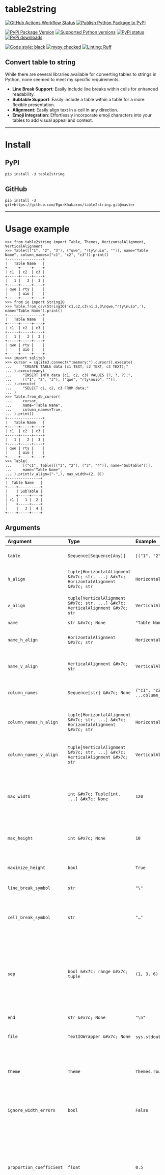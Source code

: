 # table2string

[![GitHub Actions Workflow Status](https://img.shields.io/github/actions/workflow/status/EgorKhabarov/table2string/tests.yml?style=flat&logo=GitHub&label=Tests)](https://github.com/EgorKhabarov/table2string/actions/workflows/tests.yml)
[![Publish Python Package to PyPI](https://img.shields.io/github/actions/workflow/status/EgorKhabarov/table2string/publish.yml?style=flat&logo=GitHub&label=Publish%20to%20PyPI)](https://github.com/EgorKhabarov/table2string/actions/workflows/publish.yml)

[![PyPi Package Version](https://img.shields.io/pypi/v/table2string.svg?style=flat&logo=pypi)](https://pypi.python.org/pypi/table2string)
[![Supported Python versions](https://img.shields.io/pypi/pyversions/table2string.svg?style=flat&logo=pypi)](https://pypi.python.org/pypi/table2string)
[![PyPi status](https://img.shields.io/pypi/status/table2string.svg?style=flat&logo=pypi)](https://pypi.python.org/pypi/table2string)
[![PyPi downloads](https://img.shields.io/pypi/dm/table2string.svg?style=flat&logo=pypi)](https://pypi.org/project/table2string/)

[![Code style: black](https://img.shields.io/badge/code%20style-black-000000.svg)](https://github.com/psf/black)
[![mypy checked](https://img.shields.io/badge/mypy-checked-blue)](https://github.com/python/mypy)
[![Linting: Ruff](https://img.shields.io/endpoint?url=https://raw.githubusercontent.com/charliermarsh/ruff/main/assets/badge/v2.json)](https://github.com/astral-sh/ruff)


## Convert table to string

While there are several libraries available for converting tables to strings in Python, none seemed to meet my specific requirements. 

- **Line Break Support**: Easily include line breaks within cells for enhanced readability.
- **Subtable Support**: Easily include a table within a table for a more flexible presentation.
- **Alignment**: Easily align text in a cell in any direction.
- **Emoji Integration**: Effortlessly incorporate emoji characters into your tables to add visual appeal and context.

---

# Install

## PyPI

```shell
pip install -U table2string
```

## GitHub

```shell
pip install -U git+https://github.com/EgorKhabarov/table2string.git@master
```

---

# Usage example

```pycon
>>> from table2string import Table, Themes, HorizontalAlignment, VerticalAlignment
>>> Table([("1", "2", "3"), ("qwe", "rty\nuio", "")], name="Table Name", column_names=("c1", "c2", "c3")).print()
+----------------+
|   Table Name   |
+-----+-----+----+
| c1  | c2  | c3 |
+-----+-----+----+
|   1 |   2 |  3 |
+-----+-----+----+
| qwe | rty |    |
|     | uio |    |
+-----+-----+----+
>>> from io import StringIO
>>> Table.from_csv(StringIO('c1,c2,c3\n1,2,3\nqwe,"rty\nuio",'), name="Table Name").print()
+----------------+
|   Table Name   |
+-----+-----+----+
| c1  | c2  | c3 |
+-----+-----+----+
|   1 |   2 |  3 |
+-----+-----+----+
| qwe | rty |    |
|     | uio |    |
+-----+-----+----+
>>> import sqlite3
>>> cursor = sqlite3.connect(":memory:").cursor().execute(
...     "CREATE TABLE data (c1 TEXT, c2 TEXT, c3 TEXT);"
... ).executemany(
...     "INSERT INTO data (c1, c2, c3) VALUES (?, ?, ?);",
...     [("1", "2", "3"), ("qwe", "rty\nuio", "")],
... ).execute(
...     "SELECT c1, c2, c3 FROM data;"
... )
>>> Table.from_db_cursor(
...     cursor,
...     name="Table Name",
...     column_names=True,
... ).print()
+----------------+
|   Table Name   |
+-----+-----+----+
| c1  | c2  | c3 |
+-----+-----+----+
|   1 |   2 |  3 |
+-----+-----+----+
| qwe | rty |    |
|     | uio |    |
+-----+-----+----+
>>> Table(
...     [("c1", Table([("1", "2"), ("3", "4")], name="SubTable"))],
...     name="Table Name",
... ).print(v_align=("-",), max_width=(2, 8))
+---------------+
|  Table Name   |
+----+----------+
|    | SubTable |
|    +-----+----+
| c1 |   1 |  2 |
|    +-----+----+
|    |   3 |  4 |
+----+-----+----+

```

## Arguments

| Argument                 | Type                                                                               | Example                         | Description                                                                                                                                                 |
|:-------------------------|:-----------------------------------------------------------------------------------|:--------------------------------|:------------------------------------------------------------------------------------------------------------------------------------------------------------|
| `table`                  | `Sequence[Sequence[Any]]`                                                          | `[("1", "2"), ("3", "4")]`      | A two-dimensional matrix                                                                                                                                    |
| `h_align`                | `tuple[HorizontalAlignment &#x7c; str, ...] &#x7c; HorizontalAlignment &#x7c; str` | `HorizontalAlignment.CENTER`    | Allows you to align text in a cell horizontally                                                                                                             |
| `v_align`                | `tuple[VerticalAlignment &#x7c; str, ...] &#x7c; VerticalAlignment &#x7c; str`     | `VerticalAlignment.MIDDLE`      | Allows you to align text in a cell vertically                                                                                                               |
| `name`                   | `str &#x7c; None`                                                                  | `"Table Name"`                  | Table name                                                                                                                                                  |
| `name_h_align`           | `HorizontalAlignment &#x7c; str`                                                   | `HorizontalAlignment.CENTER`    | Allows you to align table name horizontally                                                                                                                 |
| `name_v_align`           | `VerticalAlignment &#x7c; str`                                                     | `VerticalAlignment.MIDDLE`      | Allows you to align table name vertically                                                                                                                   |
| `column_names`           | `Sequence[str] &#x7c; None`                                                        | `("c1", "c2", ...column_count)` | Sets the names for the table columns                                                                                                                        |
| `column_names_h_align`   | `tuple[HorizontalAlignment &#x7c; str, ...] &#x7c; HorizontalAlignment &#x7c; str` | `HorizontalAlignment.CENTER`    | Allows you to align column names horizontally                                                                                                               |
| `column_names_v_align`   | `tuple[VerticalAlignment &#x7c; str, ...] &#x7c; VerticalAlignment &#x7c; str`     | `VerticalAlignment.MIDDLE`      | Allows you to align column names vertically                                                                                                                 |
| `max_width`              | `int &#x7c; Tuple[int, ...] &#x7c; None`                                           | `120`                           | Allows you to set the width of the entire table or individually for each column                                                                             |
| `max_height`             | `int &#x7c; None`                                                                  | `10`                            | Specifies the maximum height for rows                                                                                                                       |
| `maximize_height`        | `bool`                                                                             | `True`                          | Force height to be taken from max_height                                                                                                                    |
| `line_break_symbol`      | `str`                                                                              | `"\"`                           | Line break symbol                                                                                                                                           |
| `cell_break_symbol`      | `str`                                                                              | `"…"`                           | Symbol indicating the end of text when there is not enough height                                                                                           |
| `sep`                    | `bool &#x7c; range &#x7c; tuple`                                                   | `(1, 3, 6)`                     | Handles the separators between table rows and can be either a boolean type or possess a `__contains__` method                                               |
| `end`                    | `str &#x7c; None`                                                                  | `"\n"`                          | Behaves the same as `print(end=)`                                                                                                                           |
| `file`                   | `TextIOWrapper &#x7c; None`                                                        | `sys.stdout` or `io.StringIO()` | Behaves the same as `print(file=)`                                                                                                                          |
| `theme`                  | `Theme`                                                                            | `Themes.rounded_thick`          | Allows you to set a specific theme for the table. For example, the border style                                                                             |
| `ignore_width_errors`    | `bool`                                                                             | `False`                         | Fixes errors in max_width if they exist                                                                                                                     |
| `proportion_coefficient` | `float`                                                                            | `0.5`                           | Affects the width distribution of the columns. A value of `0.0` corresponds to proportional distribution, `1.0` averages the values, and `2.0` inverts them |


## Text alignment

| Align                                     | Example           | Description                                                                                                                    |
|:------------------------------------------|:------------------|:-------------------------------------------------------------------------------------------------------------------------------|
| `"<align>"` or `("<align>",)`             | `"^"` or `("^",)` | Setting `align` (`"^"`) for all columns                                                                                        |
| `("<align_1>", "<align_2>")`              | `("^", "<")`      | Setting `align_1` (`"^"`) for the first column and `align_2` (`"<"`) for all other columns                                     |
| `("<align_1>", "<align_2>", "<align_3>")` | `("^", "<", ">")` | Setting `align_1` (`"^"`) for the first column and `align_2` (`"<"`) for the second and `align_3` (`">"`) for the third column |

You can also use the corresponding `HorizontalAlignment` or `VerticalAlignment` type

For `name_h_align` and `name_v_align` only the `str` type or the corresponding `HorizontalAlignment` or `VerticalAlignment` type is valid

### HorizontalAlignment

| Align                                      | Description                                                                                                                                          |
|:-------------------------------------------|:-----------------------------------------------------------------------------------------------------------------------------------------------------|
| `AUTO` or `AUTO_AUTO` or `*` or `**`       | Alignment depends on the type. If this is a number and there are no line breaks in this cell, then align to the right; otherwise, align to the left. |
| `LEFT` or `LEFT_LEFT` or `<` or `<<`       | All lines are left aligned                                                                                                                           |
| `CENTER` or `CENTER_CENTER` or `^` or `^^` | All lines are center aligned                                                                                                                         |
| `RIGHT` or `RIGHT_RIGHT` or `>` or `>>`    | All lines are right aligned                                                                                                                          |
| `LEFT_CENTER` or `<^`                      | The first line is left aligned and the remaining lines are centered                                                                                  |
| `LEFT_RIGHT` or `<>`                       | The first line is left aligned and the remaining lines are right aligned                                                                             |
| `CENTER_LEFT` or `^<`                      | The first line is aligned to the center, and the remaining lines are aligned to the left of the first line.                                          |
| `CENTER_RIGHT` or `^>`                     | The first line is aligned to the center, and the remaining lines are aligned to the right of the first line.                                         |
| `RIGHT_LEFT` or `><`                       | The first line is right aligned and the remaining lines are left aligned                                                                             |
| `RIGHT_CENTER` or `>^`                     | The first line is right aligned and the remaining lines are centered                                                                                 |

### VerticalAlignment

| Align           | Description             |
|:----------------|:------------------------|
| `TOP` or `^`    | Text are top aligned    |
| `MIDDLE` or `-` | Text are centered       |
| `BOTTOM` or `_` | Text are bottom aligned |


<details>
<summary>Example</summary>

```pycon
>>> from functools import partial
>>> sub_table_auto_func = partial(Table, [("123", "text",)], max_height=4, maximize_height=True)
>>> sub_table_func = partial(Table, [("first line\ntext",)], max_height=4, maximize_height=True)
>>> Table(
...     [
...         *(
...             [v_align, sub_table_auto_func(h_align="*", v_align=v_align)] + [
...                 sub_table_func(h_align=h_align, v_align=v_align)
...                 for h_align in ("<", ">", "^", "^<", "^>")
...             ]
...             for v_align in ("^", "-", "_")
...         )
...     ],
...     column_names=(" ", "*", "<", ">", "^", "^<", "^>"),
... ).print(max_width=(1, len("first line")+4), v_align=("-",))
+---+----------------+----------------+----------------+----------------+----------------+----------------+
|   |       *        |       <        |       >        |       ^        |       ^<       |       ^>       |
+---+-------+--------+----------------+----------------+----------------+----------------+----------------+
|   |   123 | text   | first line     |     first line |   first line   |   first line   |   first line   |
| ^ |       |        | text           |           text |      text      |   text         |         text   |
|   |       |        |                |                |                |                |                |
|   |       |        |                |                |                |                |                |
+---+-------+--------+----------------+----------------+----------------+----------------+----------------+
|   |       |        |                |                |                |                |                |
| - |   123 | text   | first line     |     first line |   first line   |   first line   |   first line   |
|   |       |        | text           |           text |      text      |   text         |         text   |
|   |       |        |                |                |                |                |                |
+---+-------+--------+----------------+----------------+----------------+----------------+----------------+
|   |       |        |                |                |                |                |                |
| _ |       |        |                |                |                |                |                |
|   |       |        | first line     |     first line |   first line   |   first line   |   first line   |
|   |   123 | text   | text           |           text |      text      |   text         |         text   |
+---+-------+--------+----------------+----------------+----------------+----------------+----------------+

```
</details>

## Custom width and height settings

| Width                               | Example        | Description                                                                                                                 |
|-------------------------------------|----------------|-----------------------------------------------------------------------------------------------------------------------------|
| `<width>`                           | `10`           | Setting `width` (`10`) for the whole table                                                                                  |
| `(<width>,)`                        | `(10,)`        | Setting `width_1` (`10`) for all column                                                                                     |
| `(<width_1>, <width_2>)`            | `(10, 20)`     | Setting `width_1` (`10`) for the first column and `width_2` (`20`) for all other columns                                    |
| `(<width_1>, <width_2>, <width_3>)` | `(10, 20, 30)` | Setting `width_1` (`10`) for the first column and `width_2` (`20`) for the second and `width_3` (`30`) for the third column |

<details>
<summary>Example</summary>

```pycon
>>> # Width of the entire table with borders
>>> Table([(1, 12345, "example")]).print(max_width=30)
+-----+----------+-----------+
|   1 |    12345 | example   |
+-----+----------+-----------+
>>> # Width of each column individually
>>> Table([(1, 12345, "example")]).print(max_width=(10,))
+------------+------------+------------+
|          1 |      12345 | example    |
+------------+------------+------------+
>>> Table([(1, 12345, "example")]).print(max_width=(1, 8, 6))
+---+----------+--------+
| 1 |    12345 | exampl\|
|   |          | e      |
+---+----------+--------+
>>> Table([(1, 12345, "example")]).print(max_width=(1, 5, 7))
+---+-------+---------+
| 1 | 12345 | example |
+---+-------+---------+
>>> Table([("123456\n\n789000", "example")]).print(max_width=(3, 4), max_height=4)
+-----+------+
| 123\| exam\|
| 456 | ple  |
|     |      |
| 789…|      |
+-----+------+
>>> Table([("123456789",)]).print(max_width=(1,), max_height=1)
+---+
| 1…|
+---+
>>> Table([("123\n456\n789",)]).print(
...     max_width=(3,),
...     max_height=4,
...     maximize_height=True,
... )
+-----+
| 123 |
| 456 |
| 789 |
|     |
+-----+
>>> Table([("123456789",)]).print(
...     max_width=(3,),
...     max_height=4,
...     maximize_height=True,
... )
+-----+
| 123\|
| 456\|
| 789 |
|     |
+-----+

```
</details>

## Separator settings

| Separator              | Description                                |
|------------------------|--------------------------------------------|
| `sep=True`             | All horizontal dividers included           |
| `sep=False`            | All horizontal dividers are disabled       |
| `sep=(1,)`             | Only first delimiter                       |
| `sep=(1, 3, 5)`        | Only first third and fifth separator       |
| `sep=range(1, 100, 5)` | Delimiter every five lines first 100 lines |

<details>
<summary>Example</summary>

```pycon
>>> table_1 = Table([("qwe", "rty\nuio"), ("123456\n\n789000", "example")])
>>> kwargs = {
...     "max_width": (3, 4),
...     "max_height": 4,
... }
>>> table_1.print(**kwargs, sep=True)
+-----+------+
| qwe | rty  |
|     | uio  |
+-----+------+
| 123\| exam\|
| 456 | ple  |
|     |      |
| 789…|      |
+-----+------+
>>> table_1.print(**kwargs, sep=False)
+-----+------+
| qwe | rty  |
|     | uio  |
| 123\| exam\|
| 456 | ple  |
|     |      |
| 789…|      |
+-----+------+
>>> table_2 = Table([("1", "2"), ("3", "4")], name="Name")
>>> table_2.print(sep=True)
+-------+
| Name  |
+---+---+
| 1 | 2 |
+---+---+
| 3 | 4 |
+---+---+
>>> table_2.print(sep=False)
+-------+
| Name  |
+---+---+
| 1 | 2 |
| 3 | 4 |
+---+---+
>>> table_3 = Table([("1", "2"), ("3", "4"), ("5", "6"), ("7", "8")])
>>> table_3.print(sep=(1,))
+---+---+
| 1 | 2 |
+---+---+
| 3 | 4 |
| 5 | 6 |
| 7 | 8 |
+---+---+
>>> table_3.print(sep=(2,))
+---+---+
| 1 | 2 |
| 3 | 4 |
+---+---+
| 5 | 6 |
| 7 | 8 |
+---+---+
>>> table_3.print(sep=(1, 3))
+---+---+
| 1 | 2 |
+---+---+
| 3 | 4 |
| 5 | 6 |
+---+---+
| 7 | 8 |
+---+---+
>>> table_4 = Table([("1", "2"), ("3", "4"), ("5", "6"), ("7", "8")], name="Name")
>>> table_4.print(sep=(1,))
+-------+
| Name  |
+---+---+
| 1 | 2 |
+---+---+
| 3 | 4 |
| 5 | 6 |
| 7 | 8 |
+---+---+
>>> table_4.print(sep=(2,))
+-------+
| Name  |
+---+---+
| 1 | 2 |
| 3 | 4 |
+---+---+
| 5 | 6 |
| 7 | 8 |
+---+---+
>>> table_4.print(sep=(1, 3))
+-------+
| Name  |
+---+---+
| 1 | 2 |
+---+---+
| 3 | 4 |
| 5 | 6 |
+---+---+
| 7 | 8 |
+---+---+

```
</details>

## Themes

### Borders

<details>
<summary>Border types</summary>

```pycon
>>> from table2string import Themes, HorizontalAlignment
>>> table = []
>>> example_table = Table([(" ", " "), (" ", " "), (" ", " ")])
>>> theme_names = (
...     ("ascii_thin", "ascii_thin_double"),
...     ("ascii_double", "ascii_double_thin"),
...     ("thin", "thin_thick"),
...     ("thin_double", "rounded_double"),
...     ("rounded", "rounded_thick"),
...     ("thick", "thick_thin"),
...     ("double", "double_thin"),
...     ("booktabs", "ascii_booktabs"),
...     ("markdown", "None"),
... )
>>> for names in theme_names:
...     table.append([])
...     for name in names:
...         string_table = example_table.stringify(
...             theme=getattr(Themes, name, Themes.ascii_thin)
...         )
...         table[-1].append(f"{name}\n{string_table}")
>>> Table(table).print(theme=Themes.thin, h_align=HorizontalAlignment.CENTER)
┌──────────────┬───────────────────┐
│  ascii_thin  │ ascii_thin_double │
│  +---+---+   │     +---+---+     │
│  |   |   |   │     |   |   |     │
│  +---+---+   │     +===+===+     │
│  |   |   |   │     |   |   |     │
│  +---+---+   │     +---+---+     │
│  |   |   |   │     |   |   |     │
│  +---+---+   │     +---+---+     │
├──────────────┼───────────────────┤
│ ascii_double │ ascii_double_thin │
│  +===+===+   │     +===+===+     │
│  ‖   ‖   ‖   │     ‖   ‖   ‖     │
│  +===+===+   │     +---+---+     │
│  ‖   ‖   ‖   │     ‖   ‖   ‖     │
│  +===+===+   │     +===+===+     │
│  ‖   ‖   ‖   │     ‖   ‖   ‖     │
│  +===+===+   │     +===+===+     │
├──────────────┼───────────────────┤
│     thin     │    thin_thick     │
│  ┌───┬───┐   │     ┌───┬───┐     │
│  │   │   │   │     │   │   │     │
│  ├───┼───┤   │     ┝━━━┿━━━┥     │
│  │   │   │   │     │   │   │     │
│  ├───┼───┤   │     ├───┼───┤     │
│  │   │   │   │     │   │   │     │
│  └───┴───┘   │     └───┴───┘     │
├──────────────┼───────────────────┤
│ thin_double  │  rounded_double   │
│  ┌───┬───┐   │     ╭───┬───╮     │
│  │   │   │   │     │   │   │     │
│  ╞═══╪═══╡   │     ╞═══╪═══╡     │
│  │   │   │   │     │   │   │     │
│  ├───┼───┤   │     ├───┼───┤     │
│  │   │   │   │     │   │   │     │
│  └───┴───┘   │     ╰───┴───╯     │
├──────────────┼───────────────────┤
│   rounded    │   rounded_thick   │
│  ╭───┬───╮   │     ╭───┬───╮     │
│  │   │   │   │     │   │   │     │
│  ├───┼───┤   │     ┝━━━┿━━━┥     │
│  │   │   │   │     │   │   │     │
│  ├───┼───┤   │     ├───┼───┤     │
│  │   │   │   │     │   │   │     │
│  ╰───┴───╯   │     ╰───┴───╯     │
├──────────────┼───────────────────┤
│    thick     │    thick_thin     │
│  ┏━━━┳━━━┓   │     ┏━━━┳━━━┓     │
│  ┃   ┃   ┃   │     ┃   ┃   ┃     │
│  ┣━━━╋━━━┫   │     ┠───╂───┨     │
│  ┃   ┃   ┃   │     ┃   ┃   ┃     │
│  ┣━━━╋━━━┫   │     ┣━━━╋━━━┫     │
│  ┃   ┃   ┃   │     ┃   ┃   ┃     │
│  ┗━━━┻━━━┛   │     ┗━━━┻━━━┛     │
├──────────────┼───────────────────┤
│    double    │    double_thin    │
│  ╔═══╦═══╗   │     ╔═══╦═══╗     │
│  ║   ║   ║   │     ║   ║   ║     │
│  ╠═══╬═══╣   │     ╟───╫───╢     │
│  ║   ║   ║   │     ║   ║   ║     │
│  ╠═══╬═══╣   │     ╠═══╬═══╣     │
│  ║   ║   ║   │     ║   ║   ║     │
│  ╚═══╩═══╝   │     ╚═══╩═══╝     │
├──────────────┼───────────────────┤
│   booktabs   │  ascii_booktabs   │
│   ───────    │      -------      │
│              │                   │
│   ━━━━━━━    │      =======      │
│              │                   │
│   ───────    │      -------      │
│              │                   │
│   ───────    │      -------      │
├──────────────┼───────────────────┤
│   markdown   │       None        │
│  |   |   |   │     +---+---+     │
│  |---|---|   │     |   |   |     │
│  |   |   |   │     +---+---+     │
│  |   |   |   │     |   |   |     │
│              │     +---+---+     │
│              │     |   |   |     │
│              │     +---+---+     │
└──────────────┴───────────────────┘

```
</details>

<details>
<summary>Example</summary>

```pycon
>>> from table2string import Table, Themes
>>> name = "Table Name"
>>> column_names = ("c1", "c2", "3")
>>> table = [("1", "2", "3"), ("qwe", "rty\nuio", "")]
>>> t = Table(table)
>>> t_name = Table(table, name=name)
>>> t_column_names = Table(table, column_names=column_names)
>>> t_name_column_names = Table(table, name=name, column_names=column_names)

```

<details>
<summary>Themes.ascii_thin</summary>

```pycon

>>> t.print(theme=Themes.ascii_thin)
+-----+-----+---+
|   1 |   2 | 3 |
+-----+-----+---+
| qwe | rty |   |
|     | uio |   |
+-----+-----+---+
>>> t_column_names.print(theme=Themes.ascii_thin)
+-----+-----+---+
| c1  | c2  | 3 |
+-----+-----+---+
|   1 |   2 | 3 |
+-----+-----+---+
| qwe | rty |   |
|     | uio |   |
+-----+-----+---+
>>> t_name.print(theme=Themes.ascii_thin)
+---------------+
|  Table Name   |
+-----+-----+---+
|   1 |   2 | 3 |
+-----+-----+---+
| qwe | rty |   |
|     | uio |   |
+-----+-----+---+
>>> t_name_column_names.print(theme=Themes.ascii_thin)
+---------------+
|  Table Name   |
+-----+-----+---+
| c1  | c2  | 3 |
+-----+-----+---+
|   1 |   2 | 3 |
+-----+-----+---+
| qwe | rty |   |
|     | uio |   |
+-----+-----+---+

```
</details>


<details>
<summary>Themes.ascii_thin_double</summary>

```pycon
>>> t.print(theme=Themes.ascii_thin_double)
+-----+-----+---+
|   1 |   2 | 3 |
+=====+=====+===+
| qwe | rty |   |
|     | uio |   |
+-----+-----+---+
>>> t_column_names.print(theme=Themes.ascii_thin_double)
+-----+-----+---+
| c1  | c2  | 3 |
+=====+=====+===+
|   1 |   2 | 3 |
+-----+-----+---+
| qwe | rty |   |
|     | uio |   |
+-----+-----+---+
>>> t_name.print(theme=Themes.ascii_thin_double)
+---------------+
|  Table Name   |
+-----+-----+---+
|   1 |   2 | 3 |
+=====+=====+===+
| qwe | rty |   |
|     | uio |   |
+-----+-----+---+
>>> t_name_column_names.print(theme=Themes.ascii_thin_double)
+---------------+
|  Table Name   |
+-----+-----+---+
| c1  | c2  | 3 |
+=====+=====+===+
|   1 |   2 | 3 |
+-----+-----+---+
| qwe | rty |   |
|     | uio |   |
+-----+-----+---+

```
</details>


<details>
<summary>Themes.ascii_double</summary>

```pycon
>>> t.print(theme=Themes.ascii_double)
+=====+=====+===+
‖   1 ‖   2 ‖ 3 ‖
+=====+=====+===+
‖ qwe ‖ rty ‖   ‖
‖     ‖ uio ‖   ‖
+=====+=====+===+
>>> t_column_names.print(theme=Themes.ascii_double)
+=====+=====+===+
‖ c1  ‖ c2  ‖ 3 ‖
+=====+=====+===+
‖   1 ‖   2 ‖ 3 ‖
+=====+=====+===+
‖ qwe ‖ rty ‖   ‖
‖     ‖ uio ‖   ‖
+=====+=====+===+
>>> t_name.print(theme=Themes.ascii_double)
+===============+
‖  Table Name   ‖
+=====+=====+===+
‖   1 ‖   2 ‖ 3 ‖
+=====+=====+===+
‖ qwe ‖ rty ‖   ‖
‖     ‖ uio ‖   ‖
+=====+=====+===+
>>> t_name_column_names.print(theme=Themes.ascii_double)
+===============+
‖  Table Name   ‖
+=====+=====+===+
‖ c1  ‖ c2  ‖ 3 ‖
+=====+=====+===+
‖   1 ‖   2 ‖ 3 ‖
+=====+=====+===+
‖ qwe ‖ rty ‖   ‖
‖     ‖ uio ‖   ‖
+=====+=====+===+

```
</details>


<details>
<summary>Themes.ascii_double_thin</summary>

```pycon
>>> t.print(theme=Themes.ascii_double_thin)
+=====+=====+===+
‖   1 ‖   2 ‖ 3 ‖
+-----+-----+---+
‖ qwe ‖ rty ‖   ‖
‖     ‖ uio ‖   ‖
+=====+=====+===+
>>> t_column_names.print(theme=Themes.ascii_double_thin)
+=====+=====+===+
‖ c1  ‖ c2  ‖ 3 ‖
+-----+-----+---+
‖   1 ‖   2 ‖ 3 ‖
+=====+=====+===+
‖ qwe ‖ rty ‖   ‖
‖     ‖ uio ‖   ‖
+=====+=====+===+
>>> t_name.print(theme=Themes.ascii_double_thin)
+===============+
‖  Table Name   ‖
+=====+=====+===+
‖   1 ‖   2 ‖ 3 ‖
+-----+-----+---+
‖ qwe ‖ rty ‖   ‖
‖     ‖ uio ‖   ‖
+=====+=====+===+
>>> t_name_column_names.print(theme=Themes.ascii_double_thin)
+===============+
‖  Table Name   ‖
+=====+=====+===+
‖ c1  ‖ c2  ‖ 3 ‖
+-----+-----+---+
‖   1 ‖   2 ‖ 3 ‖
+=====+=====+===+
‖ qwe ‖ rty ‖   ‖
‖     ‖ uio ‖   ‖
+=====+=====+===+

```
</details>


<details>
<summary>Themes.ascii_booktabs</summary>

```pycon
>>> t.print(theme=Themes.ascii_booktabs)
 --------------- 
    1     2   3  
 =============== 
  qwe   rty      
        uio      
 --------------- 
>>> t_column_names.print(theme=Themes.ascii_booktabs)
 --------------- 
  c1    c2    3  
 =============== 
    1     2   3  
 --------------- 
  qwe   rty      
        uio      
 --------------- 
>>> t_name.print(theme=Themes.ascii_booktabs)
 --------------- 
   Table Name    
 --------------- 
    1     2   3  
 =============== 
  qwe   rty      
        uio      
 --------------- 
>>> t_name_column_names.print(theme=Themes.ascii_booktabs)
 --------------- 
   Table Name    
 --------------- 
  c1    c2    3  
 =============== 
    1     2   3  
 --------------- 
  qwe   rty      
        uio      
 --------------- 

```
</details>


<details>
<summary>Themes.thin</summary>

```pycon
>>> t.print(theme=Themes.thin)
┌─────┬─────┬───┐
│   1 │   2 │ 3 │
├─────┼─────┼───┤
│ qwe │ rty │   │
│     │ uio │   │
└─────┴─────┴───┘
>>> t_column_names.print(theme=Themes.thin)
┌─────┬─────┬───┐
│ c1  │ c2  │ 3 │
├─────┼─────┼───┤
│   1 │   2 │ 3 │
├─────┼─────┼───┤
│ qwe │ rty │   │
│     │ uio │   │
└─────┴─────┴───┘
>>> t_name.print(theme=Themes.thin)
┌───────────────┐
│  Table Name   │
├─────┬─────┬───┤
│   1 │   2 │ 3 │
├─────┼─────┼───┤
│ qwe │ rty │   │
│     │ uio │   │
└─────┴─────┴───┘
>>> t_name_column_names.print(theme=Themes.thin)
┌───────────────┐
│  Table Name   │
├─────┬─────┬───┤
│ c1  │ c2  │ 3 │
├─────┼─────┼───┤
│   1 │   2 │ 3 │
├─────┼─────┼───┤
│ qwe │ rty │   │
│     │ uio │   │
└─────┴─────┴───┘

```
</details>


<details>
<summary>Themes.thin_thick</summary>

```pycon
>>> t.print(theme=Themes.thin_thick)
┌─────┬─────┬───┐
│   1 │   2 │ 3 │
┝━━━━━┿━━━━━┿━━━┥
│ qwe │ rty │   │
│     │ uio │   │
└─────┴─────┴───┘
>>> t_column_names.print(theme=Themes.thin_thick)
┌─────┬─────┬───┐
│ c1  │ c2  │ 3 │
┝━━━━━┿━━━━━┿━━━┥
│   1 │   2 │ 3 │
├─────┼─────┼───┤
│ qwe │ rty │   │
│     │ uio │   │
└─────┴─────┴───┘
>>> t_name.print(theme=Themes.thin_thick)
┌───────────────┐
│  Table Name   │
├─────┬─────┬───┤
│   1 │   2 │ 3 │
┝━━━━━┿━━━━━┿━━━┥
│ qwe │ rty │   │
│     │ uio │   │
└─────┴─────┴───┘
>>> t_name_column_names.print(theme=Themes.thin_thick)
┌───────────────┐
│  Table Name   │
├─────┬─────┬───┤
│ c1  │ c2  │ 3 │
┝━━━━━┿━━━━━┿━━━┥
│   1 │   2 │ 3 │
├─────┼─────┼───┤
│ qwe │ rty │   │
│     │ uio │   │
└─────┴─────┴───┘

```
</details>


<details>
<summary>Themes.thin_double</summary>

```pycon
>>> t.print(theme=Themes.thin_double)
┌─────┬─────┬───┐
│   1 │   2 │ 3 │
╞═════╪═════╪═══╡
│ qwe │ rty │   │
│     │ uio │   │
└─────┴─────┴───┘
>>> t_column_names.print(theme=Themes.thin_double)
┌─────┬─────┬───┐
│ c1  │ c2  │ 3 │
╞═════╪═════╪═══╡
│   1 │   2 │ 3 │
├─────┼─────┼───┤
│ qwe │ rty │   │
│     │ uio │   │
└─────┴─────┴───┘
>>> t_name.print(theme=Themes.thin_double)
┌───────────────┐
│  Table Name   │
├─────┬─────┬───┤
│   1 │   2 │ 3 │
╞═════╪═════╪═══╡
│ qwe │ rty │   │
│     │ uio │   │
└─────┴─────┴───┘
>>> t_name_column_names.print(theme=Themes.thin_double)
┌───────────────┐
│  Table Name   │
├─────┬─────┬───┤
│ c1  │ c2  │ 3 │
╞═════╪═════╪═══╡
│   1 │   2 │ 3 │
├─────┼─────┼───┤
│ qwe │ rty │   │
│     │ uio │   │
└─────┴─────┴───┘

```
</details>


<details>
<summary>Themes.rounded</summary>

```pycon
>>> t.print(theme=Themes.rounded)
╭─────┬─────┬───╮
│   1 │   2 │ 3 │
├─────┼─────┼───┤
│ qwe │ rty │   │
│     │ uio │   │
╰─────┴─────┴───╯
>>> t_column_names.print(theme=Themes.rounded)
╭─────┬─────┬───╮
│ c1  │ c2  │ 3 │
├─────┼─────┼───┤
│   1 │   2 │ 3 │
├─────┼─────┼───┤
│ qwe │ rty │   │
│     │ uio │   │
╰─────┴─────┴───╯
>>> t_name.print(theme=Themes.rounded)
╭───────────────╮
│  Table Name   │
├─────┬─────┬───┤
│   1 │   2 │ 3 │
├─────┼─────┼───┤
│ qwe │ rty │   │
│     │ uio │   │
╰─────┴─────┴───╯
>>> t_name_column_names.print(theme=Themes.rounded)
╭───────────────╮
│  Table Name   │
├─────┬─────┬───┤
│ c1  │ c2  │ 3 │
├─────┼─────┼───┤
│   1 │   2 │ 3 │
├─────┼─────┼───┤
│ qwe │ rty │   │
│     │ uio │   │
╰─────┴─────┴───╯

```
</details>


<details>
<summary>Themes.rounded_thick</summary>

```pycon
>>> t.print(theme=Themes.rounded_thick)
╭─────┬─────┬───╮
│   1 │   2 │ 3 │
┝━━━━━┿━━━━━┿━━━┥
│ qwe │ rty │   │
│     │ uio │   │
╰─────┴─────┴───╯
>>> t_column_names.print(theme=Themes.rounded_thick)
╭─────┬─────┬───╮
│ c1  │ c2  │ 3 │
┝━━━━━┿━━━━━┿━━━┥
│   1 │   2 │ 3 │
├─────┼─────┼───┤
│ qwe │ rty │   │
│     │ uio │   │
╰─────┴─────┴───╯
>>> t_name.print(theme=Themes.rounded_thick)
╭───────────────╮
│  Table Name   │
├─────┬─────┬───┤
│   1 │   2 │ 3 │
┝━━━━━┿━━━━━┿━━━┥
│ qwe │ rty │   │
│     │ uio │   │
╰─────┴─────┴───╯
>>> t_name_column_names.print(theme=Themes.rounded_thick)
╭───────────────╮
│  Table Name   │
├─────┬─────┬───┤
│ c1  │ c2  │ 3 │
┝━━━━━┿━━━━━┿━━━┥
│   1 │   2 │ 3 │
├─────┼─────┼───┤
│ qwe │ rty │   │
│     │ uio │   │
╰─────┴─────┴───╯

```
</details>


<details>
<summary>Themes.rounded_double</summary>

```pycon
>>> t.print(theme=Themes.rounded_double)
╭─────┬─────┬───╮
│   1 │   2 │ 3 │
╞═════╪═════╪═══╡
│ qwe │ rty │   │
│     │ uio │   │
╰─────┴─────┴───╯
>>> t_column_names.print(theme=Themes.rounded_double)
╭─────┬─────┬───╮
│ c1  │ c2  │ 3 │
╞═════╪═════╪═══╡
│   1 │   2 │ 3 │
├─────┼─────┼───┤
│ qwe │ rty │   │
│     │ uio │   │
╰─────┴─────┴───╯
>>> t_name.print(theme=Themes.rounded_double)
╭───────────────╮
│  Table Name   │
├─────┬─────┬───┤
│   1 │   2 │ 3 │
╞═════╪═════╪═══╡
│ qwe │ rty │   │
│     │ uio │   │
╰─────┴─────┴───╯
>>> t_name_column_names.print(theme=Themes.rounded_double)
╭───────────────╮
│  Table Name   │
├─────┬─────┬───┤
│ c1  │ c2  │ 3 │
╞═════╪═════╪═══╡
│   1 │   2 │ 3 │
├─────┼─────┼───┤
│ qwe │ rty │   │
│     │ uio │   │
╰─────┴─────┴───╯

```
</details>


<details>
<summary>Themes.thick</summary>

```pycon
>>> t.print(theme=Themes.thick)
┏━━━━━┳━━━━━┳━━━┓
┃   1 ┃   2 ┃ 3 ┃
┣━━━━━╋━━━━━╋━━━┫
┃ qwe ┃ rty ┃   ┃
┃     ┃ uio ┃   ┃
┗━━━━━┻━━━━━┻━━━┛
>>> t_column_names.print(theme=Themes.thick)
┏━━━━━┳━━━━━┳━━━┓
┃ c1  ┃ c2  ┃ 3 ┃
┣━━━━━╋━━━━━╋━━━┫
┃   1 ┃   2 ┃ 3 ┃
┣━━━━━╋━━━━━╋━━━┫
┃ qwe ┃ rty ┃   ┃
┃     ┃ uio ┃   ┃
┗━━━━━┻━━━━━┻━━━┛
>>> t_name.print(theme=Themes.thick)
┏━━━━━━━━━━━━━━━┓
┃  Table Name   ┃
┣━━━━━┳━━━━━┳━━━┫
┃   1 ┃   2 ┃ 3 ┃
┣━━━━━╋━━━━━╋━━━┫
┃ qwe ┃ rty ┃   ┃
┃     ┃ uio ┃   ┃
┗━━━━━┻━━━━━┻━━━┛
>>> t_name_column_names.print(theme=Themes.thick)
┏━━━━━━━━━━━━━━━┓
┃  Table Name   ┃
┣━━━━━┳━━━━━┳━━━┫
┃ c1  ┃ c2  ┃ 3 ┃
┣━━━━━╋━━━━━╋━━━┫
┃   1 ┃   2 ┃ 3 ┃
┣━━━━━╋━━━━━╋━━━┫
┃ qwe ┃ rty ┃   ┃
┃     ┃ uio ┃   ┃
┗━━━━━┻━━━━━┻━━━┛

```
</details>


<details>
<summary>Themes.thick_thin</summary>

```pycon
>>> t.print(theme=Themes.thick_thin)
┏━━━━━┳━━━━━┳━━━┓
┃   1 ┃   2 ┃ 3 ┃
┠─────╂─────╂───┨
┃ qwe ┃ rty ┃   ┃
┃     ┃ uio ┃   ┃
┗━━━━━┻━━━━━┻━━━┛
>>> t_column_names.print(theme=Themes.thick_thin)
┏━━━━━┳━━━━━┳━━━┓
┃ c1  ┃ c2  ┃ 3 ┃
┠─────╂─────╂───┨
┃   1 ┃   2 ┃ 3 ┃
┣━━━━━╋━━━━━╋━━━┫
┃ qwe ┃ rty ┃   ┃
┃     ┃ uio ┃   ┃
┗━━━━━┻━━━━━┻━━━┛
>>> t_name.print(theme=Themes.thick_thin)
┏━━━━━━━━━━━━━━━┓
┃  Table Name   ┃
┣━━━━━┳━━━━━┳━━━┫
┃   1 ┃   2 ┃ 3 ┃
┠─────╂─────╂───┨
┃ qwe ┃ rty ┃   ┃
┃     ┃ uio ┃   ┃
┗━━━━━┻━━━━━┻━━━┛
>>> t_name_column_names.print(theme=Themes.thick_thin)
┏━━━━━━━━━━━━━━━┓
┃  Table Name   ┃
┣━━━━━┳━━━━━┳━━━┫
┃ c1  ┃ c2  ┃ 3 ┃
┠─────╂─────╂───┨
┃   1 ┃   2 ┃ 3 ┃
┣━━━━━╋━━━━━╋━━━┫
┃ qwe ┃ rty ┃   ┃
┃     ┃ uio ┃   ┃
┗━━━━━┻━━━━━┻━━━┛

```
</details>


<details>
<summary>Themes.double</summary>

```pycon
>>> t.print(theme=Themes.double)
╔═════╦═════╦═══╗
║   1 ║   2 ║ 3 ║
╠═════╬═════╬═══╣
║ qwe ║ rty ║   ║
║     ║ uio ║   ║
╚═════╩═════╩═══╝
>>> t_column_names.print(theme=Themes.double)
╔═════╦═════╦═══╗
║ c1  ║ c2  ║ 3 ║
╠═════╬═════╬═══╣
║   1 ║   2 ║ 3 ║
╠═════╬═════╬═══╣
║ qwe ║ rty ║   ║
║     ║ uio ║   ║
╚═════╩═════╩═══╝
>>> t_name.print(theme=Themes.double)
╔═══════════════╗
║  Table Name   ║
╠═════╦═════╦═══╣
║   1 ║   2 ║ 3 ║
╠═════╬═════╬═══╣
║ qwe ║ rty ║   ║
║     ║ uio ║   ║
╚═════╩═════╩═══╝
>>> t_name_column_names.print(theme=Themes.double)
╔═══════════════╗
║  Table Name   ║
╠═════╦═════╦═══╣
║ c1  ║ c2  ║ 3 ║
╠═════╬═════╬═══╣
║   1 ║   2 ║ 3 ║
╠═════╬═════╬═══╣
║ qwe ║ rty ║   ║
║     ║ uio ║   ║
╚═════╩═════╩═══╝

```
</details>


<details>
<summary>Themes.double_thin</summary>

```pycon
>>> t.print(theme=Themes.double_thin)
╔═════╦═════╦═══╗
║   1 ║   2 ║ 3 ║
╟─────╫─────╫───╢
║ qwe ║ rty ║   ║
║     ║ uio ║   ║
╚═════╩═════╩═══╝
>>> t_column_names.print(theme=Themes.double_thin)
╔═════╦═════╦═══╗
║ c1  ║ c2  ║ 3 ║
╟─────╫─────╫───╢
║   1 ║   2 ║ 3 ║
╠═════╬═════╬═══╣
║ qwe ║ rty ║   ║
║     ║ uio ║   ║
╚═════╩═════╩═══╝
>>> t_name.print(theme=Themes.double_thin)
╔═══════════════╗
║  Table Name   ║
╠═════╦═════╦═══╣
║   1 ║   2 ║ 3 ║
╟─────╫─────╫───╢
║ qwe ║ rty ║   ║
║     ║ uio ║   ║
╚═════╩═════╩═══╝
>>> t_name_column_names.print(theme=Themes.double_thin)
╔═══════════════╗
║  Table Name   ║
╠═════╦═════╦═══╣
║ c1  ║ c2  ║ 3 ║
╟─────╫─────╫───╢
║   1 ║   2 ║ 3 ║
╠═════╬═════╬═══╣
║ qwe ║ rty ║   ║
║     ║ uio ║   ║
╚═════╩═════╩═══╝

```
</details>


<details>
<summary>Themes.booktabs</summary>

```pycon
>>> t.print(theme=Themes.booktabs)
 ─────────────── 
    1     2   3  
 ━━━━━━━━━━━━━━━ 
  qwe   rty      
        uio      
 ─────────────── 
>>> t_column_names.print(theme=Themes.booktabs)
 ─────────────── 
  c1    c2    3  
 ━━━━━━━━━━━━━━━ 
    1     2   3  
 ─────────────── 
  qwe   rty      
        uio      
 ─────────────── 
>>> t_name.print(theme=Themes.booktabs)
 ─────────────── 
   Table Name    
 ─────────────── 
    1     2   3  
 ━━━━━━━━━━━━━━━ 
  qwe   rty      
        uio      
 ─────────────── 
>>> t_name_column_names.print(theme=Themes.booktabs)
 ─────────────── 
   Table Name    
 ─────────────── 
  c1    c2    3  
 ━━━━━━━━━━━━━━━ 
    1     2   3  
 ─────────────── 
  qwe   rty      
        uio      
 ─────────────── 

```
</details>


<details>
<summary>Themes.markdown</summary>

```pycon
>>> t.print(theme=Themes.markdown)
|   1 |   2 | 3 |
|-----|-----|---|
| qwe | rty |   |
|     | uio |   |
>>> t_column_names.print(theme=Themes.markdown)
| c1  | c2  | 3 |
|-----|-----|---|
|   1 |   2 | 3 |
| qwe | rty |   |
|     | uio |   |
>>> t_name.print(theme=Themes.markdown)
|  Table Name   |
|   1 |   2 | 3 |
|-----|-----|---|
| qwe | rty |   |
|     | uio |   |
>>> t_name_column_names.print(theme=Themes.markdown)
|  Table Name   |
| c1  | c2  | 3 |
|-----|-----|---|
|   1 |   2 | 3 |
| qwe | rty |   |
|     | uio |   |

```
</details>
</details>

## Emojis

<details>
<summary>Example</summary>

```python
from prettytable import PrettyTable
from table2string import Table

names = ("plain text", "emoji")
table = [
    (
        "text\ntext",
        "👨‍👩‍👧‍👦👨‍👩‍👦‍👦👨‍👩‍👧‍👧\n"
        "👨‍👨‍👧‍👦👨‍👨‍👧‍👧👨‍👩‍👧👩‍❤️‍👨\n"
        "👨‍❤️‍👨👯👩‍🦼👭👨‍👩‍👧‍👦\n"
        "👨‍👨‍👧‍👦👨‍👨‍👦👩‍👩‍👧\n"
        "👨‍👨‍👧‍👧👨‍👩‍👦‍👦",
    ),
]
t = PrettyTable(title="prettytable", field_names=names, h_align="c")
t.add_rows(table)
print(t)

t = Table(table, name="table2string", column_names=names)
t.print(h_align="^", sep=(1,))
```

<details>
<summary>Windows Terminal</summary>

![emoji_example_1.png](images/emoji_example_Windows_Terminal.png)
</details>

<details>
<summary>Windows 10</summary>

![emoji_example_windows_10_terminal.png](images/emoji_example_windows_10_terminal.png)
</details>

<details>
<summary>Windows 11</summary>

![emoji_example_windows_11_terminal.png](images/emoji_example_windows_11_terminal.png)
</details>

<details>
<summary>VT100 terminal emulator</summary>

![emoji_example_VT100_terminal_emulator.png](images/emoji_example_VT100_terminal_emulator.png)
</details>
</details>


## Subtable

<details>
<summary>Example</summary>

```pycon
>>> Table(
...     [
...         ("1",),
...         (Table([("2", "3")]),),
...     ]
... ).print()
+-------+
|     1 |
+---+---+
| 2 | 3 |
+---+---+
>>> Table([(
...     Table([(
...         Table([(
...             Table([(
...                 Table([(
...                     Table([(
...                         Table([(
...                             Table(
...                                 [
...                                     ("1",),
...                                     (Table([("2", "3")]),),
...                                 ]
...                             ),
...                         )]),
...                     )]),
...                 )]),
...             )]),
...         )]),
...     )]),
... )]).print()
+-------+
|     1 |
+---+---+
| 2 | 3 |
+---+---+
>>> Table(
...     [
...         (
...             "123",
...             Table(
...                 [
...                     ("456",),
...                     (Table([("789", "101")]),),
...                 ]
...             ),
...         ),
...     ]
... ).print()
+-----+-----------+
| 123 |       456 |
|     +-----+-----+
|     | 789 | 101 |
+-----+-----+-----+

```
</details>
